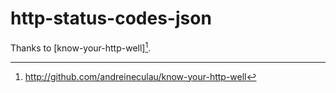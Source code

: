 # http-status-codes-json

Thanks to [know-your-http-well][^1].

[^1]: <http://github.com/andreineculau/know-your-http-well>
